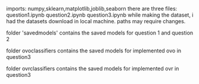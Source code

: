 imports: numpy,sklearn,matplotlib,joblib,seaborn
there are three files:
question1.ipynb
question2.ipynb
question3.ipynb
while making the dataset, i had the datasets download in local machine. paths may require changes.

folder 'savedmodels' contains the saved models for question 1 and question 2

folder ovoclassifiers contains the saved models for implemented ovo in question3

folder ovrclassifiers contains the saved models for implemented ovr in question3